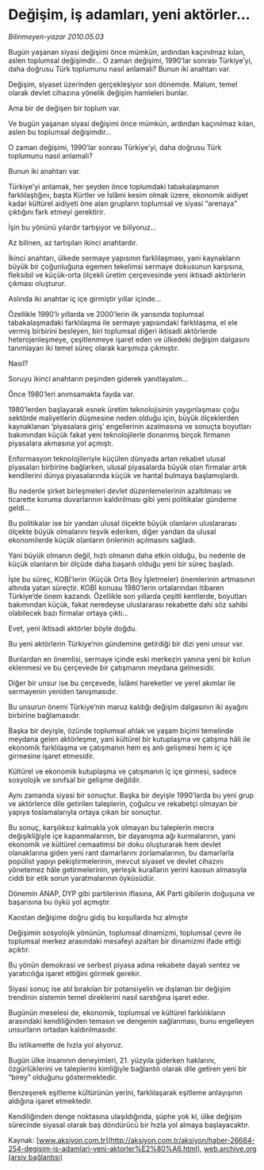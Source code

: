 # Değişim, iş adamları, yeni aktörler…

*Bilinmeyen-yazar 2010.05.03*

<font class="agenda2NewsSpot">
 Bugün yaşanan siyasi değişimi önce mümkün, ardından kaçınılmaz kılan, aslen toplumsal değişimdir… O zaman değişimi, 1990’lar sonrası Türkiye’yi, daha doğrusu Türk toplumunu nasıl anlamalı? Bunun iki anahtarı var.
</font>
<font class="newsDetail">
 <p class="MsoNormal">
  Değişim, siyaset üzerinden gerçekleşiyor son dönemde. Malum, temel olarak devlet cihazına yönelik değişim hamleleri bunlar.
 </p>
 <p class="MsoNormal">
  Ama bir de değişen bir toplum var.
 </p>
 <p class="MsoNormal">
  Ve bugün yaşanan siyasi değişimi önce mümkün, ardından kaçınılmaz kılan, aslen bu toplumsal değişimdir…
 </p>
 <p class="MsoNormal">
  O zaman değişimi, 1990’lar sonrası Türkiye’yi, daha doğrusu Türk toplumunu nasıl anlamalı?
 </p>
 <p class="MsoNormal">
  Bunun iki anahtarı var.
 </p>
 <p class="MsoNormal">
  Türkiye’yi anlamak, her şeyden önce toplumdaki tabakalaşmanın farklılaştığını, başta Kürtler ve İslâmi kesim olmak üzere, ekonomik aidiyet kadar kültürel aidiyeti öne alan grupların toplumsal ve siyasi “arenaya” çıktığını fark etmeyi gerektirir.
 </p>
 <p class="MsoNormal">
  İşin bu yönünü yılardır tartışıyor ve biliyoruz…
 </p>
 <p class="MsoNormal">
  Az bilinen, az tartışılan ikinci anahtardır.
 </p>
 <p class="MsoNormal">
  İkinci anahtarı, ülkede sermaye yapısının farklılaşması, yani kaynakların büyük bir çoğunluğuna egemen tekelimsi sermaye dokusunun karşısına, fleksibil ve küçük-orta ölçekli üretim çerçevesinde yeni iktisadi aktörlerin çıkması oluşturur.
 </p>
 <p class="MsoNormal">
  Aslında iki anahtar iç içe girmiştir yıllar içinde…
 </p>
 <p class="MsoNormal">
  Özellikle 1990’lı yıllarda ve 2000’lerin ilk yarısında toplumsal tabakalaşmadaki farklılaşma ile sermaye yapısındaki farklılaşma, el ele vermiş birbirini besleyen, biri toplumsal diğeri iktisadi aktörlerde heterojenleşmeye, çeşitlenmeye işaret eden ve ülkedeki değişim dalgasını tanımlayan iki temel süreç olarak karşımıza çıkmıştır.
 </p>
 <p class="MsoNormal">
  Nasıl?
 </p>
 <p class="MsoNormal">
  Soruyu ikinci anahtarın peşinden giderek yanıtlayalım…
 </p>
 <p class="MsoNormal">
  Önce 1980’leri anımsamakta fayda var.
 </p>
 <p class="MsoNormal">
  1980’lerden başlayarak esnek üretim teknolojisinin yaygınlaşması çoğu sektörde maliyetlerin düşmesine neden olduğu için, büyük ölçeklerden kaynaklanan ‘piyasalara giriş’ engellerinin azalmasına ve sonuçta boyutları bakımından küçük fakat yeni teknolojilerle donanmış birçok firmanın piyasalara akmasına yol açmıştı.
 </p>
 <p class="MsoNormal">
  Enformasyon teknolojileriyle küçülen dünyada artan rekabet ulusal piyasaları birbirine bağlarken, ulusal piyasalarda büyük olan firmalar artık kendilerini dünya piyasalarında küçük ve hantal bulmaya başlamışlardı.
 </p>
 <p class="MsoNormal">
  Bu nedenle şirket birleşmeleri devlet düzenlemelerinin azaltılması ve ticarette koruma duvarlarının kaldırılması gibi yeni politikalar gündeme geldi...
 </p>
 <p class="MsoNormal">
  Bu politikalar ise bir yandan ulusal ölçekte büyük olanların uluslararası ölçekte büyük olmalarını teşvik ederken, diğer yandan da ulusal ekonomilerde küçük olanların önlerinin açılmasını sağladı.
 </p>
 <p class="MsoNormal">
  Yani büyük olmanın değil, hızlı olmanın daha etkin olduğu, bu nedenle de küçük olanların bir ölçüde daha başarılı olduğu yeni bir süreç başladı.
 </p>
 <p class="MsoNormal">
  İşte bu süreç, KOBİ’lerin (Küçük Orta Boy İşletmeler) önemlerinin artmasının altında yatan süreçtir. KOBİ konusu 1980’lerin ortalarından itibaren Türkiye’de önem kazandı. Özellikle son yıllarda çeşitli kentlerde, boyutları bakımından küçük, fakat neredeyse uluslararası rekabette dahi söz sahibi olabilecek bazı firmalar ortaya çıktı...
 </p>
 <p class="MsoNormal">
  Evet, yeni iktisadi aktörler böyle doğdu.
 </p>
 <p class="MsoNormal">
  Bu yeni aktörlerin Türkiye’nin gündemine getirdiği bir dizi yeni unsur var.
 </p>
 <p class="MsoNormal">
  Bunlardan en önemlisi, sermaye içinde eski merkezin yanına yeni bir kolun eklenmesi ve bu çerçevede bir çatışmanın meydana gelmesidir.
 </p>
 <p class="MsoNormal">
  Diğer bir unsur ise bu çerçevede, İslâmi hareketler ve yerel akımlar ile sermayenin yeniden tanışmasıdır.
 </p>
 <p class="MsoNormal">
  Bu unsurun önemi Türkiye’nin maruz kaldığı değişim dalgasının iki ayağını birbirine bağlamasıdır.
 </p>
 <p class="MsoNormal">
  Başka bir deyişle, özünde toplumsal ahlak ve yaşam biçimi temelinde meydana gelen aktörleşme, yani kültürel bir kutuplaşma ve çatışma hâli ile ekonomik farklılaşma ve çatışmanın hem eş anlı gelişmesi hem iç içe girmesine işaret etmesidir.
 </p>
 <p class="MsoNormal">
  Kültürel ve ekonomik kutuplaşma ve çatışmanın iç içe girmesi, sadece sosyolojik ve sınıfsal bir gelişme değildir.
 </p>
 <p class="MsoNormal">
  Aynı zamanda siyasi bir sonuçtur. Başka bir deyişle 1990’larda bu yeni grup ve aktörlerce dile getirilen taleplerin, çoğulcu ve rekabetçi olmayan bir yapıya toslamalarıyla ortaya çıkan bir sonuçtur.
 </p>
 <p class="MsoNormal">
  Bu sonuç, karşılıksız kalmakla yok olmayan bu taleplerin mecra değişikliğiyle içe kapanmalarının, bir dayanışma ağı kurmalarının, yani ekonomik ve kültürel cemaatimsi bir doku oluşturarak hem devlet olanaklarına giden yeni rant damarlarını zorlamalarının, bu damarlarla popülist yapıyı pekiştirmelerinin, mevcut siyaset ve devlet cihazını yönetemez hâle getirmelerinin, yerleşik kuralların yerini kaosun almasıyla ciddi bir etik sorun yaratmalarının öyküsüdür.
 </p>
 <p class="MsoNormal">
  Dönemin ANAP, DYP gibi partilerinin iflasına, AK Parti gibilerin doğuşuna ve başarısına bu öykü yol açmıştır.
 </p>
 <p class="MsoNormal">
  Kaostan değişime doğru gidiş bu koşullarda hız almıştır
 </p>
 <p class="MsoNormal">
  Değişimin sosyolojik yönünün, toplumsal dinamizmi, toplumsal çevre ile toplumsal merkez arasındaki mesafeyi azaltan bir dinamizmi ifade ettiği açıktır.
 </p>
 <p class="MsoNormal">
  Bu yönün demokrasi ve serbest piyasa adına rekabete dayalı sentez ve yaratıcılığa işaret ettiğini görmek gerekir.
 </p>
 <p class="MsoNormal">
  Siyasi sonuç ise atıl bırakılan bir potansiyelin ve dışlanan bir değişim trendinin sistemin temel direklerini nasıl sarstığına işaret eder.
 </p>
 <p class="MsoNormal">
  Bugünün meselesi de, ekonomik, toplumsal ve kültürel farklılıkların arasındaki kendiliğinden temasın ve dengenin sağlanması, bunu engelleyen unsurların ortadan kaldırılmasıdır.
 </p>
 <p class="MsoNormal">
  Bu istikamette de hızla yol alıyoruz.
 </p>
 <p class="MsoNormal">
  Bugün ülke insanının deneyimleri, 21. yüzyıla giderken haklarını, özgürlüklerini ve taleplerini kimliğiyle bağlantılı olarak dile getiren yeni bir “birey” olduğunu göstermektedir.
 </p>
 <p class="MsoNormal">
  Benzeşerek eşitleme kültürünün yerini, farklılaşarak eşitleme anlayışının aldığına işaret etmektedir.
 </p>
 <p class="MsoNormal">
  Kendiliğinden denge noktasına ulaşıldığında, şüphe yok ki, ülke değişim sürecinde siyasal olarak baş döndürücü bir hızla yol almaya başlayacaktır.
 </p>
 <p class="MsoNormal">
 </p>
</font>

Kaynak: [www.aksiyon.com.tr](http://aksiyon.com.tr/aksiyon/haber-26684-254-degisim-is-adamlari-yeni-aktorler%E2%80%A6.html), [web.archive.org (arşiv bağlantısı)](http://web.archive.org/web/20101120085455/http://aksiyon.com.tr/aksiyon/haber-26684-254-degisim-is-adamlari-yeni-aktorler%E2%80%A6.html)
